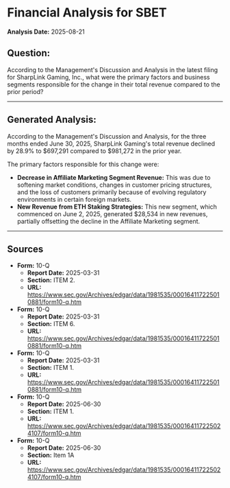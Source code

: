 # Financial Analysis for SBET
**Analysis Date:** 2025-08-21

## Question:
According to the Management's Discussion and Analysis in the latest filing for SharpLink Gaming, Inc., what were the primary factors and business segments responsible for the change in their total revenue compared to the prior period?

---

## Generated Analysis:
According to the Management's Discussion and Analysis, for the three months ended June 30, 2025, SharpLink Gaming's total revenue declined by 28.9% to $697,291 compared to $981,272 in the prior year.

The primary factors responsible for this change were:
*   **Decrease in Affiliate Marketing Segment Revenue:** This was due to softening market conditions, changes in customer pricing structures, and the loss of customers primarily because of evolving regulatory environments in certain foreign markets.
*   **New Revenue from ETH Staking Strategies:** This new segment, which commenced on June 2, 2025, generated $28,534 in new revenues, partially offsetting the decline in the Affiliate Marketing segment.

---

## Sources
- **Form:** 10-Q
  - **Report Date:** 2025-03-31
  - **Section:** ITEM    2.
  - **URL:** https://www.sec.gov/Archives/edgar/data/1981535/000164117225010881/form10-q.htm
- **Form:** 10-Q
  - **Report Date:** 2025-03-31
  - **Section:** ITEM    6.
  - **URL:** https://www.sec.gov/Archives/edgar/data/1981535/000164117225010881/form10-q.htm
- **Form:** 10-Q
  - **Report Date:** 2025-03-31
  - **Section:** ITEM    1.
  - **URL:** https://www.sec.gov/Archives/edgar/data/1981535/000164117225010881/form10-q.htm
- **Form:** 10-Q
  - **Report Date:** 2025-06-30
  - **Section:** ITEM    1.
  - **URL:** https://www.sec.gov/Archives/edgar/data/1981535/000164117225024107/form10-q.htm
- **Form:** 10-Q
  - **Report Date:** 2025-06-30
  - **Section:** Item 1A
  - **URL:** https://www.sec.gov/Archives/edgar/data/1981535/000164117225024107/form10-q.htm